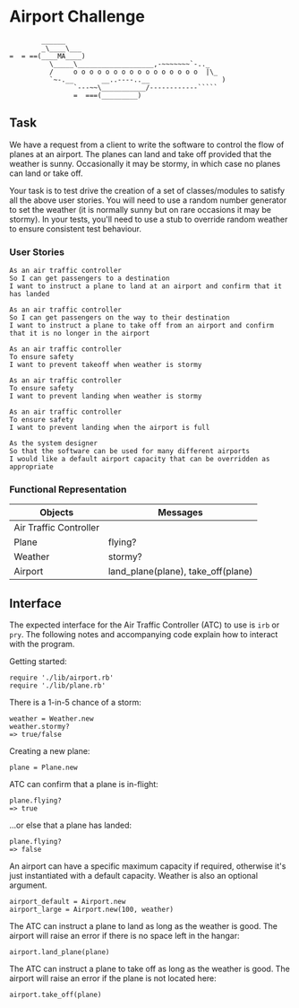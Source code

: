 # Airport Challenge

```
        ______
        _\____\___
=  = ==(____MA____)
          \_____\___________________,-~~~~~~~`-.._
          /     o o o o o o o o o o o o o o o o  |\_
          `~-.__       __..----..__                  )
                `---~~\___________/------------`````
                =  ===(_________)

```

## Task

We have a request from a client to write the software to control the flow of planes at an airport. The planes can land and take off provided that the weather is sunny. Occasionally it may be stormy, in which case no planes can land or take off.

Your task is to test drive the creation of a set of classes/modules to satisfy all the above user stories. You will need to use a random number generator to set the weather (it is normally sunny but on rare occasions it may be stormy). In your tests, you'll need to use a stub to override random weather to ensure consistent test behaviour.

### User Stories

```
As an air traffic controller
So I can get passengers to a destination
I want to instruct a plane to land at an airport and confirm that it has landed

As an air traffic controller
So I can get passengers on the way to their destination
I want to instruct a plane to take off from an airport and confirm that it is no longer in the airport

As an air traffic controller
To ensure safety
I want to prevent takeoff when weather is stormy

As an air traffic controller
To ensure safety
I want to prevent landing when weather is stormy

As an air traffic controller
To ensure safety
I want to prevent landing when the airport is full

As the system designer
So that the software can be used for many different airports
I would like a default airport capacity that can be overridden as appropriate
```

### Functional Representation

Objects  | Messages
------------- | -------------
Air Traffic Controller  |
Plane  | flying?
Weather | stormy?
Airport | land_plane(plane), take_off(plane)


## Interface
The expected interface for the Air Traffic Controller (ATC) to use is `irb` or `pry`. The following notes and accompanying code explain how to interact with the program.

Getting started:
```
require './lib/airport.rb'
require './lib/plane.rb'
```


There is a 1-in-5 chance of a storm:
```
weather = Weather.new
weather.stormy?
=> true/false
```


Creating a new plane:
```
plane = Plane.new
```


ATC can confirm that a plane is in-flight:
```
plane.flying?
=> true
```


...or else that a plane has landed:
```
plane.flying?
=> false
```


An airport can have a specific maximum capacity if required, otherwise it's just instantiated with a default capacity. Weather is also an optional argument.
```
airport_default = Airport.new
airport_large = Airport.new(100, weather)
```


The ATC can instruct a plane to land as long as the weather is good. The airport will raise an error if there is no space left in the hangar:
```
airport.land_plane(plane)
```


The ATC can instruct a plane to take off as long as the weather is good. The airport will raise an error if the plane is not located here:
```
airport.take_off(plane)
```
